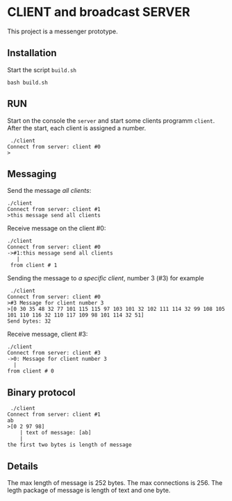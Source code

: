 # CLIENT and broadcast SERVER

This project is a messenger prototype.

## Installation
Start the script `build.sh`

    bash build.sh

## RUN
Start on the console the `server` and start some clients programm `client`. After the start, each client is assigned a number.   

	 ./client 
	Connect from server: client #0
	>


## Messaging

Send the message *all clients*:

	./client
	Connect from server: client #1
	>this message send all clients

Receive message on the client #0:

	./client
	Connect from server: client #0
	->#1:this message send all clients
       |
     from client # 1



Sending the message to *a specific client*, number 3 (#3) for example

	 ./client 
	Connect from server: client #0
	>#3 Message for client number 3
	>[0 30 35 48 32 77 101 115 115 97 103 101 32 102 111 114 32 99 108 105 101 110 116 32 110 117 109 98 101 114 32 51]
	Send bytes: 32


Receive message, client #3:

	./client
	Connect from server: client #3
	->0: Message for client number 3
      |
    from client # 0  


## Binary protocol

	 ./client 
	Connect from server: client #1
	ab
	>[0 2 97 98]
	    | text of message: [ab]
	    |
	the first two bytes is length of message

## Details
The max length of message is 252 bytes. The max connections is 256. The legth package of message is length of text and one byte. 



